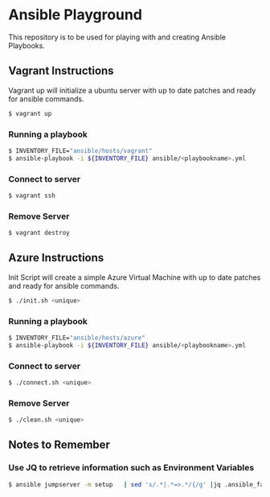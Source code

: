 # Ansible Playground

This repository is to be used for playing with and creating Ansible Playbooks.


## Vagrant Instructions

Vagrant up will initialize a ubuntu server with up to date patches and ready for ansible commands.

```bash
$ vagrant up
```

### Running a playbook

```bash
$ INVENTORY_FILE="ansible/hosts/vagrant"
$ ansible-playbook -i ${INVENTORY_FILE} ansible/<playbookname>.yml
```

### Connect to server

```bash
$ vagrant ssh
```

### Remove Server

```bash
$ vagrant destroy
```

## Azure Instructions

Init Script will create a simple Azure Virtual Machine with up to date patches and ready for ansible commands.

```bash
$ ./init.sh <unique>
```

### Running a playbook

```bash
$ INVENTORY_FILE="ansible/hosts/azure"
$ ansible-playbook -i ${INVENTORY_FILE} ansible/<playbookname>.yml
```

### Connect to server

```bash
$ ./connect.sh <unique>
```

### Remove Server

```bash
$ ./clean.sh <unique>
```


## Notes to Remember

### Use JQ to retrieve information such as Environment Variables

```bash
$ ansible jumpserver -m setup   | sed 's/.*|.*=>.*/{/g' |jq .ansible_facts.ansible_env
```


